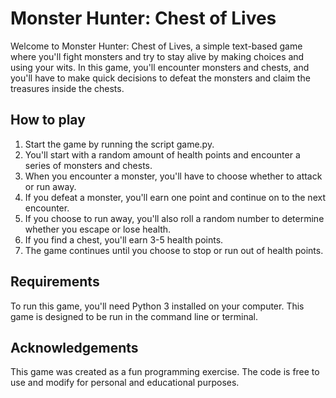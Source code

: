 # Monster Hunter: Chest of Lives
Welcome to Monster Hunter: Chest of Lives, a simple text-based game where you'll fight monsters and try to stay alive by making choices and using your wits. In this game, you'll encounter monsters and chests, and you'll have to make quick decisions to defeat the monsters and claim the treasures inside the chests.

## How to play
1. Start the game by running the script game.py.
2. You'll start with a random amount of health points and encounter a series of monsters and chests.
3. When you encounter a monster, you'll have to choose whether to attack or run away.
4. If you defeat a monster, you'll earn one point and continue on to the next encounter.
5. If you choose to run away, you'll also roll a random number to determine whether you escape or lose health.
6. If you find a chest, you'll earn 3-5 health points.
7. The game continues until you choose to stop or run out of health points.

## Requirements
To run this game, you'll need Python 3 installed on your computer. This game is designed to be run in the command line or terminal.

## Acknowledgements
This game was created as a fun programming exercise. The code is free to use and modify for personal and educational purposes.